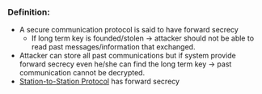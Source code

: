### Definition:
- A secure communication protocol is said to have forward secrecy 
	- If long term key is founded/stolen -> attacker should not be able to read past messages/information that exchanged.
- Attacker can store all past communications but if system provide forward secrecy even he/she can find the long term key -> past communication cannot be decrypted.
- [Station-to-Station Protocol](Station-to-Station%20Protocol.md) has forward secrecy